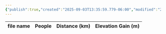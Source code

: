 ```yaml
---
{"publish":true,"created":"2025-09-03T13:35:59.779-06:00","modified":"2025-09-03T14:56:47.084-06:00","published":"2025-09-03T14:56:47.084-06:00","tags":["route"],"cssclasses":"","elevation":null,"region":"Icefields Parkway","location":null,"DWYT":null,"Kane":"Moderate","completed":false}
---
```



| file name | People | Distance (km) | Elevation Gain (m) |
| --------- | ------ | ------------- | ------------------ |